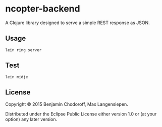 # ncopter-backend

A Clojure library designed to serve a simple REST response as JSON.

## Usage

`lein ring server`

## Test

`lein midje`

## License

Copyright © 2015 Benjamin Chodoroff, Max Langensiepen.

Distributed under the Eclipse Public License either version 1.0 or (at
your option) any later version.
